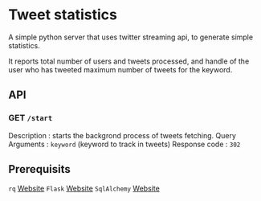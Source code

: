 Tweet statistics
================================
A simple python server that uses twitter streaming api, to generate simple statistics.

It reports total number of users and tweets processed, and handle of the user who has tweeted maximum number of tweets
for the keyword.


API
---
### GET `/start`
Description : starts the backgrond process of tweets fetching.
Query Arguments : `keyword` (keyword to track in tweets)
Response code : `302`


Prerequisits
------------
`rq` [Website](http://python-rq.org)
`Flask` [Website](http://flask.pocoo.org)
`SqlAlchemy` [Website](http://www.sqlalchemy.org)
